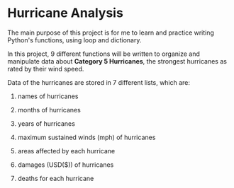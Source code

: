 # Hurricane Analysis

The main purpose of this project is for me to learn and practice writing Python's functions, using loop and dictionary.

In this project, 9 different functions will be written to organize and manipulate data about **Category 5 Hurricanes**, the strongest hurricanes as rated by their wind speed. 

Data of the hurricanes are stored in 7 different lists, which are:

1. names of hurricanes 

2. months of hurricanes

3. years of hurricanes

4. maximum sustained winds (mph) of hurricanes

5. areas affected by each hurricane

6. damages (USD($)) of hurricanes

7. deaths for each hurricane
